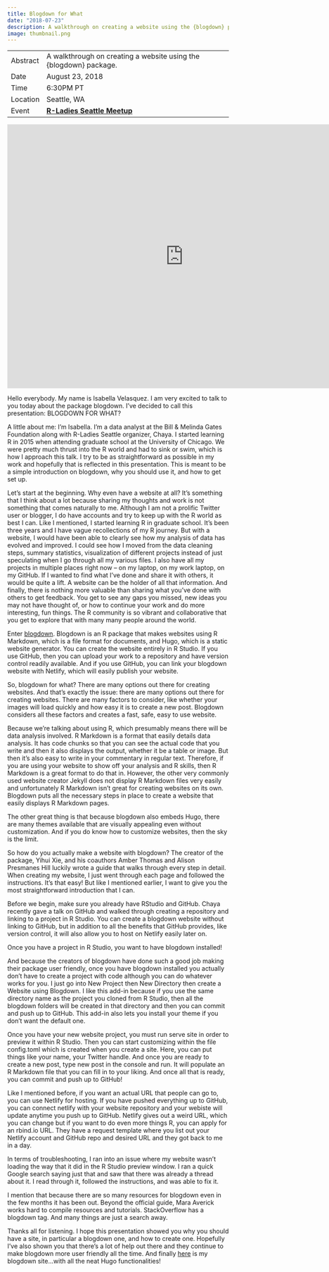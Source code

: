 ```yaml
---
title: Blogdown for What
date: "2018-07-23"
description: A walkthrough on creating a website using the {blogdown} package.
image: thumbnail.png
---
```


|          |                                                                                         |
|----------|-----------------------------------------------------------------------------------------|
| Abstract | A walkthrough on creating a website using the {blogdown} package.                       |
| Date     | August 23, 2018                                                                         |
| Time     | 6:30PM PT                                                                                  |
| Location | Seattle, WA                                                                             |
| Event    | [**R-Ladies Seattle Meetup**](https://www.meetup.com/rladies-seattle/events/252412318/) |

<center>
<iframe src="https://docs.google.com/presentation/d/e/2PACX-1vR2224Z5m2CgzZu7oiIABDPFsswi_uwDUWktp2gliM0gh_rRV2ziAJwFvcBjE2OvQ/embed?start=false&loop=false&delayms=3000" frameborder="0" width="800" height="600" allowfullscreen="true" mozallowfullscreen="true" webkitallowfullscreen="true"></iframe>
</center>

Hello everybody. My name is Isabella Velasquez. I am very excited to talk to you today about the package blogdown. I’ve decided to call this presentation:
BLOGDOWN FOR WHAT?

A little about me: I’m Isabella. I’m a data analyst at the Bill & Melinda Gates Foundation along with R-Ladies Seattle organizer, Chaya. I started learning R in 2015 when attending graduate school at the University of Chicago. We were pretty much thrust into the R world and had to sink or swim, which is how I approach this talk. I try to be as straightforward as possible in my work and hopefully that is reflected in this presentation. This is meant to be a simple introduction on blogdown, why you should use it, and how to get set up.

Let’s start at the beginning. Why even have a website at all? It’s something that I think about a lot because sharing my thoughts and work is not something that comes naturally to me. Although I am not a prolific Twitter user or blogger, I do have accounts and try to keep up with the R world as best I can. Like I mentioned, I started learning R in graduate school. It’s been three years and I have vague recollections of my R journey. But with a website, I would have been able to clearly see how my analysis of data has evolved and improved. I could see how I moved from the data cleaning steps, summary statistics, visualization of different projects instead of just speculating when I go through all my various files. I also have all my projects in multiple places right now – on my laptop, on my work laptop, on my GitHub. If I wanted to find what I’ve done and share it with others, it would be quite a lift. A website can be the holder of all that information. And finally, there is nothing more valuable than sharing what you’ve done with others to get feedback. You get to see any gaps you missed, new ideas you may not have thought of, or how to continue your work and do more interesting, fun things. The R community is so vibrant and collaborative that you get to explore that with many many people around the world.

Enter [blogdown](https://bookdown.org/yihui/blogdown/). Blogdown is an R package that makes websites using R Markdown, which is a file format for documents, and Hugo, which is a static website generator. You can create the website entirely in R Studio. If you use GitHub, then you can upload your work to a repository and have version control readily available. And if you use GitHub, you can link your blogdown website with Netlify, which will easily publish your website.

So, blogdown for what? There are many options out there for creating websites. And that’s exactly the issue: there are many options out there for creating websites. There are many factors to consider, like whether your images will load quickly and how easy it is to create a new post. Blogdown considers all these factors and creates a fast, safe, easy to use website.

Because we’re talking about using R, which presumably means there will be data analysis involved. R Markdown is a format that easily details data analysis. It has code chunks so that you can see the actual code that you write and then it also displays the output, whether it be a table or image. But then it’s also easy to write in your commentary in regular text. Therefore, if you are using your website to show off your analysis and R skills, then R Markdown is a great format to do that in. However, the other very commonly used website creator Jekyll does not display R Markdown files very easily and unfortunately R Markdown isn’t great for creating websites on its own. Blogdown puts all the necessary steps in place to create a website that easily displays R Markdown pages.

The other great thing is that because blogdown also embeds Hugo, there are many themes available that are visually appealing even without customization. And if you do know how to customize websites, then the sky is the limit.

So how do you actually make a website with blogdown? The creator of the package, Yihui Xie, and his coauthors Amber Thomas and Alison Presmanes Hill luckily wrote a guide that walks through every step in detail. When creating my website, I just went through each page and followed the instructions. It’s that easy! But like I mentioned earlier, I want to give you the most straightforward introduction that I can.

Before we begin, make sure you already have RStudio and GitHub. Chaya recently gave a talk on GitHub and walked through creating a repository and linking to a project in R Studio. You can create a blogdown website without linking to GitHub, but in addition to all the benefits that GitHub provides, like version control, it will also allow you to host on Netlify easily later on.

Once you have a project in R Studio, you want to have blogdown installed!

And because the creators of blogdown have done such a good job making their package user friendly, once you have blogdown installed you actually don’t have to create a project with code although you can do whatever works for you. I just go into New Project then New Directory then create a Website using Blogdown. I like this add-in because if you use the same directory name as the project you cloned from R Studio, then all the blogdown folders will be created in that directory and then you can commit and push up to GitHub. This add-in also lets you install your theme if you don’t want the default one.

Once you have your new website project, you must run serve site in order to preview it within R Studio. Then you can start customizing within the file config.toml which is created when you create a site. Here, you can put things like your name, your Twitter handle. And once you are ready to create a new post, type new post in the console and run. It will populate an R Markdown file that you can fill in to your liking. And once all that is ready, you can commit and push up to GitHub!

Like I mentioned before, if you want an actual URL that people can go to, you can use Netlify for hosting. If you have pushed everything up to GitHub, you can connect netlify with your website repository and your webiste will update anytime you push up to GitHub. Netlify gives out a weird URL, which you can change but if you want to do even more things R, you can apply for an rbind.io URL. They have a request template where you list out your Netlify account and GitHub repo and desired URL and they got back to me in a day.

In terms of troubleshooting, I ran into an issue where my website wasn’t loading the way that it did in the R Studio preview window. I ran a quick Google search saying just that and saw that there was already a thread about it. I read through it, followed the instructions, and was able to fix it.

I mention that because there are so many resources for blogdown even in the few months it has been out. Beyond the official guide, Mara Averick works hard to compile resources and tutorials. StackOverflow has a blogdown tag. And many things are just a search away.

Thanks all for listening. I hope this presentation showed you why you should have a site, in particular a blogdown one, and how to create one. Hopefully I’ve also shown you that there’s a lot of help out there and they continue to make blogdown more user friendly all the time. And finally [here](https://ivelasq.rbind.io/) is my blogdown site...with all the neat Hugo functionalities!

